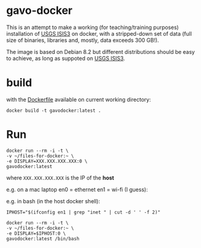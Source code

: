 # gavo-docker

This is an attempt to make a working (for teaching/training purposes) installation of [USGS ISIS3](https://isis.astrogeology.usgs.gov) on docker, with a stripped-down set of data (full size of binaries, libraries and, mostly, data exceeds 300 GB!).

The image is based on Debian 8.2 but different distributions should be easy to achieve, as long as suppoted on [USGS ISIS3](https://isis.astrogeology.usgs.gov/documents/InstallGuide/index.html).

# build

with the [Dockerfile](Dockerfile) available on current working directory:

```
docker build -t gavodocker:latest .
```

# Run

```
docker run --rm -i -t \
-v ~/files-for-docker:~ \
-e DISPLAY=XXX.XXX.XXX.XXX:0 \
gavodocker:latest
```

where ```XXX.XXX.XXX.XXX``` is the IP of the **host**

e.g. on a mac laptop en0 = ethernet en1 = wi-fi (I guess):


e.g. in bash (in the host docker shell):

```
IPHOST="$(ifconfig en1 | grep "inet " | cut -d ' ' -f 2)"
```


```
docker run --rm -i -t \
-v ~/files-for-docker:~ \
-e DISPLAY=$IPHOST:0 \
gavodocker:latest /bin/bash
```



